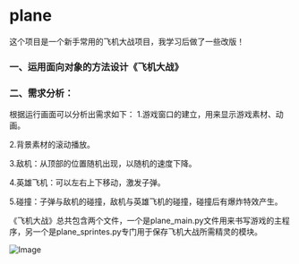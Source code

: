 # plane
这个项目是一个新手常用的飞机大战项目，我学习后做了一些改版！

### 一、运用面向对象的方法设计《飞机大战》

### 二、需求分析：

根据运行画面可以分析出需求如下：
1.游戏窗口的建立，用来显示游戏素材、动画。

2.背景素材的滚动播放。

3.敌机：从顶部的位置随机出现，以随机的速度下降。

4.英雄飞机：可以左右上下移动，激发子弹。

5.碰撞：子弹与敌机的碰撞，敌机与英雄飞机的碰撞，碰撞后有爆炸特效产生。

《飞机大战》总共包含两个文件，一个是plane_main.py文件用来书写游戏的主程序，另一个是plane_sprintes.py专门用于保存飞机大战所需精灵的模块。

  ![Image](https://github.com/THEysh/plane/blob/main/plane/%E5%8A%A8%E7%94%BB.gif)
